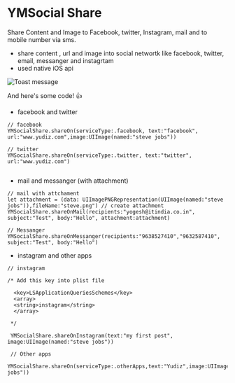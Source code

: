 # YMSocial Share
Share Content and Image to Facebook, twitter, Instagram, mail and to mobile number via sms.

 * share content , url and image into social networtk like facebook, twitter, email, messanger and instagrtam
 * used native iOS api 
 
 ![Toast message](https://github.com/yudiz-solutions/SocialShare/blob/master/Screenshort/image.gif)

And here's some code! :+1:
* facebook and twitter 
```
// facebook
YMSocialShare.shareOn(serviceType:.facebook, text:"facebook", url:"www.yudiz.com",image:UIImage(named:"steve jobs")) 

// twitter
YMSocialShare.shareOn(serviceType:.twitter, text:"twitter", url:"www.yudiz.com") 
 
```
* mail and messanger (with attachment)
```
// mail with attchament
let attachment = (data: UIImagePNGRepresentation(UIImage(named:"steve jobs")),fileName:"steve.png") // create attachment
YMSocialShare.shareOnMail(recipients:"yogesh@itindia.co.in", subject:"Test", body:"Hello", attachment:attachment)

// Messanger 
YMSocialShare.shareOnMessanger(recipients:"9638527410","9632587410", subject:"Test", body:"Hello")

```

* instagram and other apps

```
// instagram 

/* Add this key into plist file
                 
  <key>LSApplicationQueriesSchemes</key>
  <array>
  <string>instagram</string>
  </array>
                 
 */

 YMSocialShare.shareOnInstagram(text:"my first post", image:UIImage(named:"steve jobs"))
 
 // Other apps
 YMSocialShare.shareOn(serviceType:.otherApps,text:"Yudiz",image:UIImage(named:"steve jobs"))
                 
```

